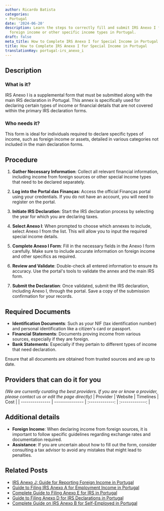 ```yaml
---
author: Ricardo Batista
categories:
- Portugal
date: '2024-06-20'
description: Learn the steps to correctly fill and submit IRS Anexo I for declaring
  foreign income or other specific income types in Portugal.
draft: false
meta_title: How to Complete IRS Anexo I for Special Income in Portugal
title: How to Complete IRS Anexo I for Special Income in Portugal
translationKey: portugal-irs_anexo_i
---
```


## Description
### What is it?
IRS Anexo I is a supplemental form that must be submitted along with the main IRS declaration in Portugal. This annex is specifically used for declaring certain types of income or financial details that are not covered within the primary IRS declaration forms.

### Who needs it?
This form is ideal for individuals required to declare specific types of income, such as foreign income or assets, detailed in various categories not included in the main declaration forms.

## Procedure
1. **Gather Necessary Information**: Collect all relevant financial information, including income from foreign sources or other special income types that need to be declared separately.
   
2. **Log into the Portal das Finanças**: Access the official Finanças portal using your credentials. If you do not have an account, you will need to register on the portal.
   
3. **Initiate IRS Declaration**: Start the IRS declaration process by selecting the year for which you are declaring taxes.
   
4. **Select Anexo I**: When prompted to choose which annexes to include, select Anexo I from the list. This will allow you to input the required special income details.
   
5. **Complete Anexo I Form**: Fill in the necessary fields in the Anexo I form carefully. Make sure to include accurate information on foreign income and other specifics as required.
   
6. **Review and Validate**: Double-check all entered information to ensure its accuracy. Use the portal's tools to validate the annex and the main IRS form.
   
7. **Submit the Declaration**: Once validated, submit the IRS declaration, including Anexo I, through the portal. Save a copy of the submission confirmation for your records.

## Required Documents
- **Identification Documents**: Such as your NIF (tax identification number) and personal identification like a citizen's card or passport.
- **Financial Statements**: Documents proving income from various sources, especially if they are foreign.
- **Bank Statements**: Especially if they pertain to different types of income that need declaration.

Ensure that all documents are obtained from trusted sources and are up to date.

## Providers that can do it for you
_(We are currently curating the best providers. If you are or know a provider, please contact us or edit the page directly)_
| Provider        |     Website     |     Timelines    |       Cost      |
| --------------- | --------------- |  :-------------: | :-------------: |

## Additional details
- **Foreign Income**: When declaring income from foreign sources, it is important to follow specific guidelines regarding exchange rates and documentation required.
- **Assistance**: If you are uncertain about how to fill out the form, consider consulting a tax advisor to avoid any mistakes that might lead to penalties.



## Related Posts

- [IRS Anexo J: Guide for Reporting Foreign Income in Portugal](https://tramitit.com/guides/portugal/irs_anexo_j/)
- [Guide to Filing IRS Anexo A for Employment Income in Portugal](https://tramitit.com/guides/portugal/irs_anexo_a/)
- [Complete Guide to Filing Anexo E for IRS in Portugal](https://tramitit.com/guides/portugal/irs_anexo_e/)
- [Guide to Filing Anexo D for IRS Declarations in Portugal](https://tramitit.com/guides/portugal/irs_anexo_d/)
- [Complete Guide on IRS Anexo B for Self-Employed in Portugal](https://tramitit.com/guides/portugal/irs_anexo_b/)